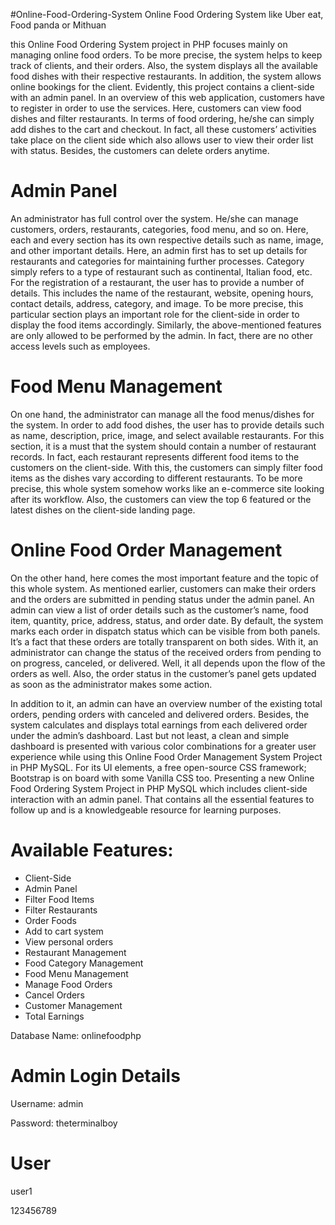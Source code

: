 #Online-Food-Ordering-System
Online Food Ordering System like Uber eat, Food panda or Mithuan 

this Online Food Ordering System project in PHP focuses mainly on managing online food orders. To be more precise, the system helps to keep track of clients, and their orders. Also, the system displays all the available food dishes with their respective restaurants. In addition, the system allows online bookings for the client. Evidently, this project contains a client-side with an admin panel. In an overview of this web application, customers have to register in order to use the services. Here, customers can view food dishes and filter restaurants. In terms of food ordering, he/she can simply add dishes to the cart and checkout. In fact, all these customers’ activities take place on the client side which also allows user to view their order list with status. Besides, the customers can delete orders anytime.

# Admin Panel

An administrator has full control over the system. He/she can manage customers, orders, restaurants, categories, food menu, and so on. Here, each and every section has its own respective details such as name, image, and other important details. Here, an admin first has to set up details for restaurants and categories for maintaining further processes. Category simply refers to a type of restaurant such as continental, Italian food, etc. For the registration of a restaurant, the user has to provide a number of details. This includes the name of the restaurant, website, opening hours, contact details, address, category, and image. To be more precise, this particular section plays an important role for the client-side in order to display the food items accordingly. Similarly, the above-mentioned features are only allowed to be performed by the admin. In fact, there are no other access levels such as employees.

# Food Menu Management

On one hand, the administrator can manage all the food menus/dishes for the system. In order to add food dishes, the user has to provide details such as name, description, price, image, and select available restaurants. For this section, it is a must that the system should contain a number of restaurant records. In fact, each restaurant represents different food items to the customers on the client-side. With this, the customers can simply filter food items as the dishes vary according to different restaurants. To be more precise, this whole system somehow works like an e-commerce site looking after its workflow. Also, the customers can view the top 6 featured or the latest dishes on the client-side landing page.

# Online Food Order Management

On the other hand, here comes the most important feature and the topic of this whole system. As mentioned earlier, customers can make their orders and the orders are submitted in pending status under the admin panel. An admin can view a list of order details such as the customer’s name, food item, quantity, price, address, status, and order date. By default, the system marks each order in dispatch status which can be visible from both panels. It’s a fact that these orders are totally transparent on both sides. With it, an administrator can change the status of the received orders from pending to on progress, canceled, or delivered. Well, it all depends upon the flow of the orders as well. Also, the order status in the customer’s panel gets updated as soon as the administrator makes some action.

In addition to it, an admin can have an overview number of the existing total orders, pending orders with canceled and delivered orders. Besides, the system calculates and displays total earnings from each delivered order under the admin’s dashboard. Last but not least, a clean and simple dashboard is presented with various color combinations for a greater user experience while using this Online Food Order Management System Project in PHP MySQL. For its UI elements, a free open-source CSS framework; Bootstrap is on board with some Vanilla CSS too. Presenting a new Online Food Ordering System Project in PHP MySQL which includes client-side interaction with an admin panel. That contains all the essential features to follow up and is a knowledgeable resource for learning purposes.


# Available Features:
- Client-Side
- Admin Panel
- Filter Food Items
- Filter Restaurants
- Order Foods
- Add to cart system
- View personal orders
- Restaurant Management
- Food Category Management
- Food Menu Management
- Manage Food Orders
- Cancel Orders
- Customer Management
- Total Earnings


Database Name: onlinefoodphp


# Admin Login Details

Username: admin

Password: theterminalboy

# User 

user1

123456789

